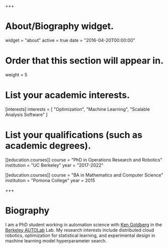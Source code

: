 +++
# About/Biography widget.
widget = "about"
active = true
date = "2016-04-20T00:00:00"

# Order that this section will appear in.
weight = 5

# List your academic interests.
[interests]
  interests = [
    "Optimization",
    "Machine Learning",
    "Scalable Analysis Software"
  ]

# List your qualifications (such as academic degrees).
[[education.courses]]
  course = "PhD in Operations Research and Robotics"
  institution = "UC Berkeley"
  year = "2017-2022"


[[education.courses]]
  course = "BA in Mathematics and Computer Science"
  institution = "Pomona College"
  year = 2015
 
+++

# Biography

I am a PhD student working in automation science with [Ken Goldberg](http://goldberg.berkeley.edu/) in the [Berkeley AUTOLab](http://autolab.berkeley.edu/) Lab. My research interests include distributed cloud robotics, optimization for statistical learning, and experimental design in machine learning model hyperparameter search.
